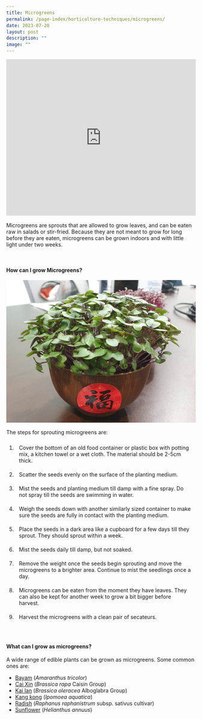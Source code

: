 ```yaml
---
title: Microgreens
permalink: /page-index/horticulture-techniques/microgreens/
date: 2023-07-20
layout: post
description: ""
image: ""
---
```

<style>
	ol li {
	 padding: 10px;
	}
</style>

<section>
	<iframe allowfullscreen="" allow="accelerometer; autoplay; clipboard-write; encrypted-media; gyroscope; picture-in-picture; web-share" frameborder="0" title="YouTube video player" src="https://www.youtube.com/embed/9WrYB67b-mM?start=119" height="415" width="100%"></iframe><br>
	<p>Microgreens are sprouts that are allowed to grow leaves, and can be eaten raw in salads or stir-fried. Because they are not meant to grow for long before they are eaten, microgreens can be grown indoors and with little light under two weeks.</p>
	<br>
</section>

<section>
	<h4>How can I grow Microgreens?</h4>
	<img title="Brassica microgreens grown in a bowl. Photo by Jacqueline Chua" src="/images/Horti%20techniques/Microgreens_JacChua%20(2).jpg">
	<p>The steps for sprouting microgreens are:</p>
	<ol>
		<li>Cover the bottom of an old food container or plastic box with potting mix, a kitchen towel or a wet cloth. The material should be 2-5cm thick.</li> 
		<li>Scatter the seeds evenly on the surface of the planting medium.</li>  
		<li>Mist the seeds and planting medium till damp with a fine spray. Do not spray till the seeds are swimming in water.</li> 
		<li>Weigh the seeds down with another similarly sized container to make sure the seeds are fully in contact with the planting medium.</li> 
		<li>Place the seeds in a dark area like a cupboard for a few days till they sprout. They should sprout within a week.</li>  
		<li>Mist the seeds daily till damp, but not soaked.</li> 
		<li>Remove the weight once the seeds begin sprouting and move the microgreens to a brighter area. Continue to mist the seedlings once a day.</li> 
		<li>Microgreens can be eaten from the moment they have leaves. They can also be kept for another week to grow a bit bigger before harvest.</li>  
		<li>Harvest the microgreens with a clean pair of secateurs.</li>  
	</ol>
	<br>
</section>

<section>
	<h4>What can I grow as microgreens?</h4>
	<p>A wide range of edible plants can be grown as microgreens. Some common ones are:</p>
	<ul>
		<li><a href="https://staging.dmhtu0pi4p9u7.amplifyapp.com/page-index/edible-plants/bayam/">Bayam</a> (<em>Amaranthus tricolor</em>)</li>
		<li><a href="https://staging.dmhtu0pi4p9u7.amplifyapp.com/page-index/edible-plants/cai-xin/">Cai Xin</a> (<em>Brassica rapa</em> Caisin Group)</li>
		<li><a href="https://staging.dmhtu0pi4p9u7.amplifyapp.com/page-index/edible-plants/kai-lan/">Kai lan</a> (<em>Brassica oleracea</em> Alboglabra Group)</li>
		<li><a href="https://staging.dmhtu0pi4p9u7.amplifyapp.com/page-index/edible-plants/kang-kong/">Kang kong</a> (<em>Ipomoea aquatica</em>)</li>
		<li><a href="https://staging.dmhtu0pi4p9u7.amplifyapp.com/page-index/edible-plants/radish/">Radish</a> (<em>Raphanus raphanistrum</em> subsp. sativus cultivar)</li>
		<li><a href="https://staging.dmhtu0pi4p9u7.amplifyapp.com/page-index/edible-plants/sunflower/">Sunflower</a> (<em>Helianthus annuus</em>)</li>
	</ul>
	<br>
</section>